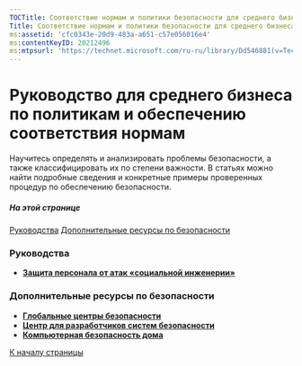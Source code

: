 ```yaml
---
TOCTitle: Соответствие нормам и политики безопасности для среднего бизнеса
Title: Соответствие нормам и политики безопасности для среднего бизнеса
ms:assetid: 'cfc0343e-20d9-483a-a651-c57e056016e4'
ms:contentKeyID: 20212496
ms:mtpsurl: 'https://technet.microsoft.com/ru-ru/library/Dd546881(v=TechNet.10)'
---
```


Руководство для среднего бизнеса по политикам и обеспечению соответствия нормам
===============================================================================

Научитесь определять и анализировать проблемы безопасности, а также классифицировать их по степени важности. В статьях можно найти подробные сведения и конкретные примеры проверенных процедур по обеспечению безопасности.

##### На этой странице

[](#elc)[Руководства](#elc)
[](#eqc)[Дополнительные ресурсы по безопасности](#eqc)

### Руководства

-   [**Защита персонала от атак «социальной инженерии»**](https://technet.microsoft.com/ru-ru/library/2c21c5d6-325c-4eb9-b3be-873915701f6d(v=TechNet.10))

### Дополнительные ресурсы по безопасности

-   [**Глобальные центры безопасности**](http://www.microsoft.com/technet/security/worldwide/default.mspx)
-   [**Центр для разработчиков систем безопасности**](http://msdn.microsoft.com/security/)
-   [**Компьютерная безопасность дома**](http://www.microsoft.com/rus/protect/default.mspx)

[](#mainsection)[К началу страницы](#mainsection)
